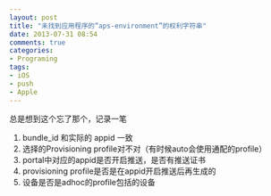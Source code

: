 ```yaml
---
layout: post
title: "未找到应用程序的“aps-environment”的权利字符串"
date: 2013-07-31 08:54
comments: true
categories:
- Programing
tags:
- iOS
- push
- Apple
---
```


总是想到这个忘了那个，记录一笔

1. bundle_id 和实际的 appid 一致
2. 选择的Provisioning profile对不对（有时候auto会使用通配的profile）
3. portal中对应的appid是否开启推送，是否有推送证书
4. provisioning profile是否是在appid开启推送后再生成的
5. 设备是否是adhoc的profile包括的设备
